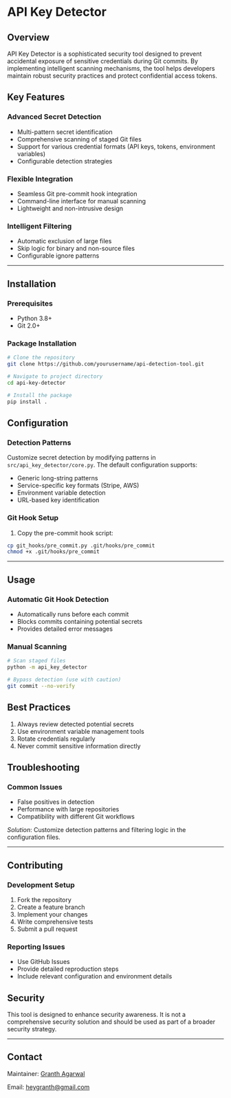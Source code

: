 [//]: # (i sometimes mistakenly push my API keys onto github without adding it onto gitignore file. Since it;s really tough to clean the commit history and remove it from github, i have planned to make a python api detection tool which warns me if i accidentally add a file with any sensitive api key info to git bash on the terminal itself.)

# API Key Detector

## Overview

API Key Detector is a sophisticated security tool designed to prevent accidental exposure of sensitive credentials during Git commits. By implementing intelligent scanning mechanisms, the tool helps developers maintain robust security practices and protect confidential access tokens.

## Key Features

### Advanced Secret Detection
- Multi-pattern secret identification
- Comprehensive scanning of staged Git files
- Support for various credential formats (API keys, tokens, environment variables)
- Configurable detection strategies

### Flexible Integration
- Seamless Git pre-commit hook integration
- Command-line interface for manual scanning
- Lightweight and non-intrusive design

### Intelligent Filtering
- Automatic exclusion of large files
- Skip logic for binary and non-source files
- Configurable ignore patterns

---
## Installation

### Prerequisites
- Python 3.8+
- Git 2.0+

### Package Installation
```bash
# Clone the repository
git clone https://github.com/yourusername/api-detection-tool.git

# Navigate to project directory
cd api-key-detector

# Install the package
pip install .
```

## Configuration

### Detection Patterns
Customize secret detection by modifying patterns in `src/api_key_detector/core.py`. The default configuration supports:
- Generic long-string patterns
- Service-specific key formats (Stripe, AWS)
- Environment variable detection
- URL-based key identification

### Git Hook Setup
1. Copy the pre-commit hook script:
```bash
cp git_hooks/pre_commit.py .git/hooks/pre_commit
chmod +x .git/hooks/pre_commit
```

---
## Usage

### Automatic Git Hook Detection
- Automatically runs before each commit
- Blocks commits containing potential secrets
- Provides detailed error messages

### Manual Scanning
```bash
# Scan staged files
python -m api_key_detector

# Bypass detection (use with caution)
git commit --no-verify
```

## Best Practices

1. Always review detected potential secrets
2. Use environment variable management tools
3. Rotate credentials regularly
4. Never commit sensitive information directly

## Troubleshooting

### Common Issues
- False positives in detection
- Performance with large repositories
- Compatibility with different Git workflows

*Solution*: Customize detection patterns and filtering logic in the configuration files.

---
## Contributing

### Development Setup
1. Fork the repository
2. Create a feature branch
3. Implement your changes
4. Write comprehensive tests
5. Submit a pull request

### Reporting Issues
- Use GitHub Issues
- Provide detailed reproduction steps
- Include relevant configuration and environment details

## Security

This tool is designed to enhance security awareness. It is not a comprehensive security solution and should be used as part of a broader security strategy.

---
## Contact

Maintainer: [Granth Agarwal](https://gtithub.com/hey-granth)

Email: [heygranth@gmail.com](mailto:heygranth@gmail.com)